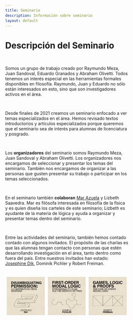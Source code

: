 ```yaml
---
title: Seminario
description: Información sobre seminario
layout: default
---
```


<html>

<h1> Descripción del Seminario</h1>
<br>

<p>
Somos un grupo de trabajo creado por Raymundo Meza, Juan Sandoval, Eduardo Granados y Abraham Olivetti.
Todos tenemos un interés especial en las herramientas formales disponibles en filosofía. 
Raymundo, Juan y Eduardo no sólo están interesados en esto, sino que son investigadores activos en el área.
</p>
<br>

<p>
Desde finales de 2021 creamos un seminario enfocado a ver temas especializados en el área. 
Hemos revisado textos introductorios y artículos especializados porque queremos que el seminario sea de interés para alumnas de licenciatura y posgrado.
</p>
<br>

<p>
Los <b>organizadores</b> del seminario somos Raymundo Meza, Juan Sandoval y Abraham Olivetti.
Los organizadores nos encargamos de seleccionar y presentar los temas del seminario.
También nos encargamos de organizar a las personas que gusten presentar su trabajo o participar en los temas seleccionados.
</p>
<br>

<p>
En el seminario también <b>colaboran</b> <a href="https://www.nossaspam.com/">Mar Azuela</a>  y Lizbeth Saavedra. 
Mar es filósofa interesada en filosofía de la física y es quien diseña los carteles de este seminario; Lizbeth es ayudante de la materia de lógica y ayuda a organizar y presentar temas dentro del seminario.
</p>
<br>

<p>
Entre las actividades del seminario, también hemos contado contado con algunos invitados.
El propósito de las charlas es que las alumnas tengan contacto con personas que estén desarrollando investigación en el área, tanto dentro como fuera del país.
Entre nuestros invitados han estado: <a href="https://josephinedik.github.io/">Josephine Dik</a>, Dominik Pichler y Robert Freiman.
</p>

<br>

<style>
* {
  box-sizing: border-box;
}

.row {
  display: flex;
}

.column {
  flex: 33.33%;
  padding: 5px;
}
</style>

<div class="row">
 <div class="column">
   <img src="./assets/images/SL_JD.png" alt="Josephine" title="Póster Josephine" />
 </div>
 <div class="column">
   <img src="./assets/images/SL_DP.png" alt="Josephine" title="Póster Josephine" />
 </div>
 <div class="column">
   <img src="./assets/images/SL_RF.png" alt="Josephine" title="Póster Josephine" />
 </div>
</div>

</html>
